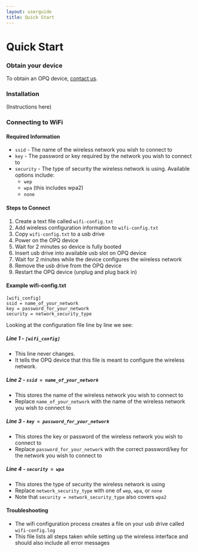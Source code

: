 ```yaml
---
layout: userguide
title: Quick Start
---
```


# Quick Start

### Obtain your device

To obtain an OPQ device, [contact us](contact.html).

### Installation

(Instructions here)

### Connecting to WiFi
#### Required Information  
* `ssid` - The name of the wireless network you wish to connect to
* `key` - The password or key required by the network you wish to connect to
* `security` - The type of security the wireless network is using. Available options include:
  * `wep`
  * `wpa` (this includes wpa2)
  * `none`

#### Steps to Connect  
1. Create a text file called `wifi-config.txt`
2. Add wireless configuration information to `wifi-config.txt`
3. Copy `wifi-config.txt` to a usb drive
4. Power on the OPQ device
5. Wait for 2 minutes so device is fully booted
5. Insert usb drive into available usb slot on OPQ device
6. Wait for 2 minutes while the device configures the wireless network
7. Remove the usb drive from the OPQ device
8. Restart the OPQ device (unplug and plug back in)

#### Example wifi-config.txt
    [wifi_config]
    ssid = name_of_your_network
    key = password_for_your_network
    security = network_security_type

Looking at the configuration file line by line we see:  
##### Line 1 - `[wifi_config]`
* This line never changes. 
* It tells the OPQ device that this file is meant to configure the wireless network.

##### Line 2 - `ssid = name_of_your_network`
* This stores the name of the wireless network you wish to connect to
* Replace `name_of_your_network` with the name of the wireless network you wish to connect to

##### Line 3 - `key = password_for_your_network`
* This stores the key or password of the wireless network you wish to connect to
* Replace `password_for_your_network` with the correct password/key for the network you wish to connect to

##### Line 4 - `security = wpa`
* This stores the type of security the wireless network is using
* Replace `network_security_type` with one of `wep`, `wpa`, or `none`
* Note that `security = network_security_type` also covers `wpa2`

#### Troubleshooting
* The wifi configuration process creates a file on your usb drive called `wifi-config.log`
* This file lists all steps taken while setting up the wireless interface and should also include all error messages

